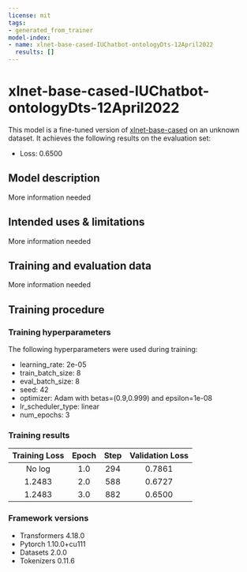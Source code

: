 ```yaml
---
license: mit
tags:
- generated_from_trainer
model-index:
- name: xlnet-base-cased-IUChatbot-ontologyDts-12April2022
  results: []
---
```


<!-- This model card has been generated automatically according to the information the Trainer had access to. You
should probably proofread and complete it, then remove this comment. -->

# xlnet-base-cased-IUChatbot-ontologyDts-12April2022

This model is a fine-tuned version of [xlnet-base-cased](https://huggingface.co/xlnet-base-cased) on an unknown dataset.
It achieves the following results on the evaluation set:
- Loss: 0.6500

## Model description

More information needed

## Intended uses & limitations

More information needed

## Training and evaluation data

More information needed

## Training procedure

### Training hyperparameters

The following hyperparameters were used during training:
- learning_rate: 2e-05
- train_batch_size: 8
- eval_batch_size: 8
- seed: 42
- optimizer: Adam with betas=(0.9,0.999) and epsilon=1e-08
- lr_scheduler_type: linear
- num_epochs: 3

### Training results

| Training Loss | Epoch | Step | Validation Loss |
|:-------------:|:-----:|:----:|:---------------:|
| No log        | 1.0   | 294  | 0.7861          |
| 1.2483        | 2.0   | 588  | 0.6727          |
| 1.2483        | 3.0   | 882  | 0.6500          |


### Framework versions

- Transformers 4.18.0
- Pytorch 1.10.0+cu111
- Datasets 2.0.0
- Tokenizers 0.11.6
